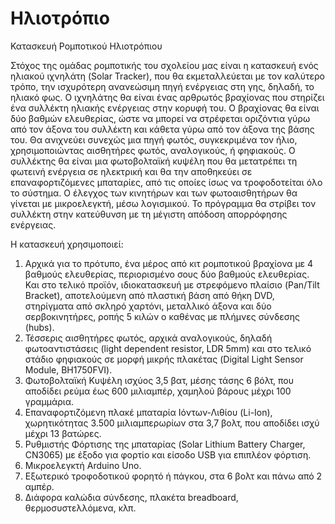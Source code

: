 # Ηλιοτρόπιο
Κατασκευή Ρομποτικού Ηλιοτρόπιου

Στόχος της ομάδας ρομποτικής του σχολείου μας είναι η κατασκευή ενός ηλιακού ιχνηλάτη (Solar Tracker), που θα εκμεταλλεύεται με τον καλύτερο τρόπο, την ισχυρότερη ανανεώσιμη πηγή ενέργειας στη γης, δηλαδή, το ηλιακό φως.
Ο ιχνηλάτης θα είναι ένας αρθρωτός βραχίονας που στηρίζει ένα συλλέκτη ηλιακής ενέργειας στην κορυφή του. Ο βραχίονας θα είναι δύο βαθμών ελευθερίας, ώστε να μπορεί να στρέφεται οριζόντια γύρω από τον άξονα του συλλέκτη και κάθετα γύρω από τον άξονα της βάσης του.
Θα ανιχνεύει συνεχώς μια πηγή φωτός, συγκεκριμένα τον ήλιο, χρησιμοποιώντας αισθητήρες φωτός, αναλογικούς, ή φηφιακούς.
Ο συλλέκτης θα είναι μια φωτοβολταϊκή κυψέλη που θα μετατρέπει τη φωτεινή ενέργεια σε ηλεκτρική και θα την αποθηκεύει σε επαναφορτιζόμενες μπαταρίες, από τις οποίες ίσως να τροφοδοτείται όλο το σύστημα.
Ο έλεγχος των κινητήρων και των φωτοαισθητήρων θα γίνεται με μικροελεγκτή, μέσω λογισμικού. Το πρόγραμμα θα στρίβει τον συλλέκτη στην κατεύθυνση με τη μέγιστη απόδοση απορρόφησης ενέργειας.

Η κατασκευή χρησιμοποιεί:
  1) Αρχικά για το πρότυπο, ένα μέρος από κιτ ρομποτικού βραχίονα με 4 βαθμούς ελευθερίας, περιορισμένο σους δύο βαθμούς ελευθερίας. Και στο τελικό προϊόν, ιδιοκατασκευή με στρεφόμενο πλαίσιο (Pan/Tilt Bracket), αποτελούμενη από πλαστική βάση από θήκη DVD, στηρίγματα από σκληρό χαρτόνι, μεταλλικό άξονα και δύο σερβοκινητήρες, ροπής 5 κιλών ο καθένας με πλήμνες σύνδεσης (hubs).
  2) Τέσσερις αισθητήρες φωτός, αρχικά αναλογικούς, δηλαδή φωτοαντιστάσεις (light dependent resistor, LDR 5mm) και στο τελικό στάδιο φηφιακούς σε μορφή μικρής πλακέτας (Digital Light Sensor Module, BH1750FVI).
  3) Φωτοβολταϊκή Κυψέλη ισχύος 3,5 βατ, μέσης τάσης 6 βόλτ, που αποδίδει ρεύμα έως 600 μιλιαμπέρ, χαμηλού βάρους μέχρι 100 γραμμάρια.
  4) Επαναφορτιζόμενη πλακέ μπαταρία Ιόντων-Λιθίου (Li-Ion), χωρητικότητας 3.500 μιλιαμπερωρίων στα 3,7 βολτ, που αποδίδει ισχύ μέχρι 13 βατώρες.
  5) Ρυθμιστής Φόρτισης της μπαταρίας (Solar Lithium Battery Charger, CN3065) με έξοδο για φορτίο και είσοδο USB για επιπλέον φόρτιση. 
  7) Μικροελεγκτή Arduino Uno.
  8) Εξωτερικό τροφοδοτικού φορητό ή πάγκου, στα 6 βολτ και πάνω από 2 αμπέρ.
  9) Διάφορα καλώδια σύνδεσης, πλακέτα breadboard, θερμοσυστελλόμενα, κλπ.
